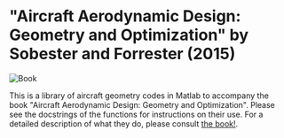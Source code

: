 "Aircraft Aerodynamic Design: Geometry and Optimization" by Sobester and Forrester (2015)
=========================================================================================

![Book](https://github.com/sobester/airgeobookcode_m/raw/master/cover.png)

This is a library of aircraft geometry codes in Matlab to accompany the book "Aircraft 
Aerodynamic Design: Geometry and Optimization". Please see the docstrings of the functions
for instructions on their use. For a detailed description of what they do, please consult
[the book!](https://www.wiley.com/en-gb/Aircraft+Aerodynamic+Design%3A+Geometry+and+Optimization-p-9780470662571).
